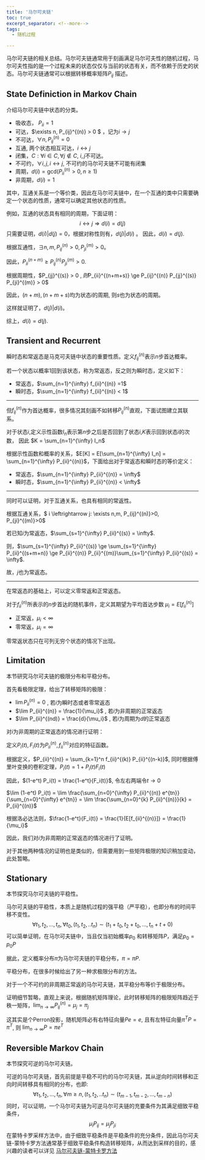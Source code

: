 ```yaml
---
title: '马尔可夫链'
toc: true
excerpt_separator: <!--more-->
tags:
  - 随机过程

---
```


马尔可夫链的相关总结。马尔可夫链通常用于刻画满足马尔可夫性的随机过程，马尔可夫性指的是一个过程未来的状态仅仅与当前的状态有关，而不依赖于历史的状态。马尔可夫链通常可以根据转移概率矩阵$P_{ij}$ 描述。

<!--more-->



## State Definiction in Markov Chain

介绍马尔可夫链中状态的分类。

* 吸收态， $P_{ii} = 1$
* 可达，$\exists n, P_{ij}^{(n)} > 0 $ ，记为$i \rightarrow j$
* 不可达，$\forall n, P_{ij}^{(n)} =0$
* 互通, 两个状态相互可达，$i \leftrightarrow j$
* 闭集，$C: \forall i \in C, \forall j \notin C$, $i,j$不可达。
* 不可约，$\forall i,j , i \leftrightarrow j$, 不可约的马尔可夫链不可能有闭集
* 周期，$d(i)= \text{gcd}( P_{ii}^{(n)}>0 , n \ge 1)$
* 非周期，$d(i)  =1$



其中，互通关系是一个等价类，因此在马尔可夫链中，在一个互通的类中只需要确定一个状态的性质，通常可以确定其他状态的性质。

例如，互通的状态具有相同的周期，下面证明：
$$
i \leftrightarrow j \Rightarrow d(i) = d(j)
$$
只需要证明，$d(i) \vert d(j) = 0$，根据对称性则有，$d(j) \vert d(i)$ 。 因此，$d(i) = d(j)$.

根据互通性，$\exists n,m, P_{ij}^{(n)}>0,P_{ji}^{(m)}>0$。

因此，$P_{ii}^{(n+m)} \ge P_{ij}^{(n)} P_{ji}^{(m)}>0$.

根据周期性，$P_{jj}^{(s)} > 0 $, 则$P_{ii}^{(n+m+s)} \ge P_{ij}^{(n)} P_{jj}^{(s)} P_{ji}^{(m)} > 0$

因此，$(n+m),(n+m+s)$均为状态$i$的周期, 则$s$也为状态$i$的周期。

这样就证明了，$d(j) \vert d(i)$。

综上，$d(i) = d(j)$.



## Transient and Recurrent

瞬时态和常返态是马克可夫链中状态的重要性质。定义$f_{ij}^{(n)}$表示$n$步首达概率。

若一个状态以概率1回到该状态，称为常返态，反之则为瞬时态，定义如下：

* 常返态，$\sum_{n=1}^{\infty} f_{ii}^{(n)} =1$
* 瞬时态，$\sum_{n=1}^{\infty} f_{ii}^{(n)} < 1$

---

但$f_{ij}^{(n)}$作为首达概率，很多情况其刻画不如转移$P_{ij}^{(n)}$直观，下面试图建立其联系。

对于状态$i$,定义示性函数$I_n$表示第$n$步之后是否回到了状态$i$,$K$表示回到状态$i$的次数， 因此 $K = \sum_{n=1}^{\infty} I_n$

根据示性函数和概率的关系，$E[K] = E[\sum_{n=1}^{\infty} I_n] = \sum_{n=1}^{\infty} P_{ii}^{(n)}$，下面给出对于常返态和瞬时态的等价定义：

* 常返态，$\sum_{n=1}^{\infty} P_{ii}^{(n)} = \infty$
* 瞬时态，$\sum_{n=1}^{\infty} P_{ii}^{(n)} < \infty$


---

同时可以证明，对于互通关系，也具有相同的常返性。

根据互通关系，$ i \leftrightarrow j: \exists n,m, P_{ij}^{(n)}>0, P_{ji}^{(m)}>0$

若已知$i$为常返态，$\sum_{s=1}^{\infty} P_{ii}^{(s)}  = \infty$.

则，$\sum_{s=1}^{\infty} P_{ii}^{(s)}  \ge  \sum_{s=1}^{\infty} P_{ii}^{(s+m+n)}  \ge P_{ii}^{(n)} P_{ii}^{(m)}\sum_{s=1}^{\infty} P_{ii}^{(s)} = \infty$.

故，$j$也为常返态。

---

在常返态的基础上，可以定义零常返和正常返态。

对于$f_{ii}^{(n)}$所表示的$n$步首达的随机事件，定义其期望为平均首达步数 $\mu_i = E[f_{ii}^{(n)}]$

* 正常返，$\mu_i < \infty$
* 零常返，$\mu_i = \infty$

零常返状态只在可列无穷个状态的情况下出现。



## Limitation

本节研究马尔可夫链的极限分布和平稳分布。

首先看极限定理，给出了转移矩阵的极限：

* $\lim P_{ii}^{(n)} = 0$ , 若$i$为瞬时态或者零常返态
* $\lim P_{ii}^{(n)} = \frac{1}{\mu_i}$ , 若$i$为非周期的正常返态
* $\lim P_{ii}^{(nd)} = \frac{d}{\mu_i}$ , 若$i$为周期为$d$的正常返态

对$i$为非周期的正常返态的情况进行证明：

定义$P_i(t),F_i(t)$为$P_{ii}^{(n)},f_{ii}^{(n)}$对应的特征函数。

根据定义，$P_{ii}^{(n)} = \sum_{k=1}^n f_{ii}^{(k)} P_{ii}^{(n-k)}$, 同时根据傅里叶变换的卷积定理，$P_i(t) = 1 + P_i(t) F_i(t)$

因此，$(1-e^t) P_i(t) = \frac{1-e^t}{F_i(t)}$, 令左右两端令$t \rightarrow 0$

$\lim (1-e^t) P_i(t) = \lim \frac{\sum_{n=0}^{\infty} P_{ii}^{(n)} e^{tn}}{\sum_{n=0}^{\infty} e^{tn}} = \lim \frac{\sum_{n=0}^{k} P_{ii}^{(n)}}{k} = P_{ii}^{(n)}$

根据洛必达法则，$\frac{1-e^t}{F_i(t)} = \frac{1}{E[f_{ii}^{(n)}]} = \frac{1}{\mu_i}$

因此，我们对$i$为非周期的正常返态的情况进行了证明。

对于其他两种情况的证明也是类似的，但需要用到一些矩阵极限的知识稍加变动，此处暂略。



## Stationary

本节探究马尔可夫链的平稳性。

马尔可夫链的平稳性，本质上是随机过程的强平稳（严平稳），也即分布的时间平移不变性。
$$
\forall t_1,t_2,...,t_n, \forall t_0, (t_1,t_2,..t_n) \sim (t_1+t_0, t_2+t_0,...,t_n+t+0)
$$
可以简单证明，在马尔可夫链中，当且仅当初始概率$p_0$ 和转移矩阵$P$，满足$p_0 = p_0 P$

据此，定义概率分布$\pi$为马尔可夫链的平稳分布，$\pi = \pi P$.

平稳分布，在很多时候给出了另一种求极限分布的方法。

对于一个不可约的非周期正常返的马尔可夫链，其平稳分布等价于极限分布。

证明细节暂略，直观上来说，根据随机矩阵理论，此时转移矩阵的极限矩阵趋近于秩一矩阵，$\lim_{n \rightarrow \infty} P_{ij}^{(n)} = \mu_j = \pi_j$

这其实是个Perron投影，随机矩阵必有右特征向量$P e = e$, 且有左特征向量$\pi^T P = \pi^T$, 则 $\lim_{n \rightarrow \infty} P = \pi e^T$



## Reversible Markov Chain

本节探究可逆的马尔可夫链。

可逆的马尔可夫链，首先前提是平稳不可约的马尔可夫链，其从逆向时间转移和正向时间转移具有相同的分布，也即:
$$
\forall t_1,t_2,...,t_n, \forall m \ge n, (t_1,t_2,..t_n) \sim (t_{m-1}, t_{m-2},...,t_{m-n})
$$
同时，可以证明，一个马尔可夫链为可逆马尔可夫链的充要条件为其满足细致平稳条件，
$$
\mu_i P_{ij} = \mu_j P_{ji}
$$
在蒙特卡罗采样方法中，由于细致平稳条件是平稳条件的充分条件，因此马尔可夫链-蒙特卡罗方法通常基于细致平稳条件构造转移矩阵，从而达到采样的目的，感兴趣的读者可以详见 [马尔可夫链-蒙特卡罗方法](https://truenobility303.github.io/MCMC/)

